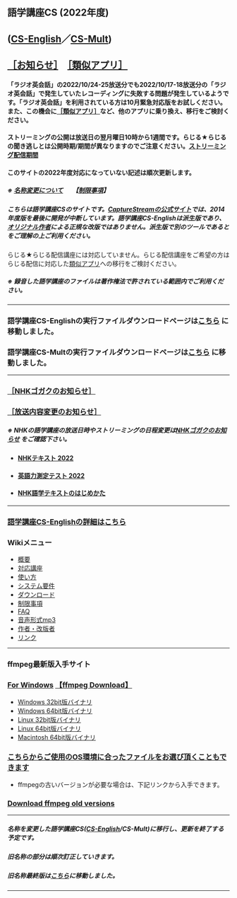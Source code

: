## 語学講座CS (2022年度)      
## ([CS-English](https://csreviser.github.io/CS-English/new/)／[CS-Mult](https://csreviser.github.io/CS-Mult/))

## [［お知らせ］](https://github.com/CSReviser/CS-English/wiki/お知らせ)　[［類似アプリ］](https://github.com/CSReviser/CS-English/wiki/%E9%A1%9E%E4%BC%BC%E3%82%A2%E3%83%97%E3%83%AA)         
#### 「ラジオ英会話」の2022/10/24-25放送分でも2022/10/17-18放送分の「ラジオ英会話」で発生していたレコーディングに失敗する問題が発生しているようです。「ラジオ英会話」を利用されている方は10月緊急対応版をお試しください。また、この機会に[［類似アプリ］](https://github.com/CSReviser/CS-English/wiki/%E9%A1%9E%E4%BC%BC%E3%82%A2%E3%83%97%E3%83%AA)など、他のアプリに乗り換え、移行をご検討ください。              
              
#### ストリーミングの公開は放送日の翌月曜日10時から1週間です。らじる★らじるの聞き逃しとは公開時期/期間が異なりますのでご注意ください。[ストリーミング配信期間](https://github.com/CSReviser/CS-English/wiki/%E3%82%B9%E3%83%88%E3%83%AA%E3%83%BC%E3%83%9F%E3%83%B3%E3%82%B0%E9%85%8D%E4%BF%A1%E6%9C%9F%E9%96%93)                        　　           　　       
#### このサイトの2022年度対応になっていない記述は順次更新します。                            

##### ※ [名称変更について](https://github.com/CSReviser/CaptureStream/wiki/名称変更について) 　  【[制限事項](https://github.com/CSReviser/CS-English/wiki/%E5%88%B6%E9%99%90%E4%BA%8B%E9%A0%85)】           
##### こちらは語学講座CSのサイトです。[CaptureStreamの公式サイト](https://ja.osdn.net/projects/capturestream/)では、2014年度版を最後に開発が中断しています。語学講座CS-Englishは派生版であり、[オリジナル作者](https://github.com/CSReviser/CaptureStream/wiki/%E4%BD%9C%E8%80%85%E3%83%BB%E6%94%B9%E7%89%88%E8%80%85)による正規な改版ではありません。派生版で別のツールであるとをご理解の上ご利用ください。　　　　　　　　
                               
らじる★らじる配信講座には対応していません。らじる配信講座をご希望の方はらじる配信に対応した[類似アプリ](https://github.com/CSReviser/CS-English/wiki/類似アプリ)への移行をご検討ください。       
##### ※ 録音した語学講座のファイルは著作権法で許されている範囲内でご利用ください。            
***
### 語学講座CS-Englishの実行ファイルダウンロードページは[こちら](https://csreviser.github.io/CS-English/new/) に移動しました。                
### 語学講座CS-Multの実行ファイルダウンロードページは[こちら](https://csreviser.github.io/CS-Mult/) に移動しました。                
*** 

### [［NHKゴガクのお知らせ］](https://www2.nhk.or.jp/gogaku/topics.cgi)   　
### [［放送内容変更のお知らせ］](https://www2.nhk.or.jp/gogaku/topics2.cgi)   
                              
##### ※ NHKの語学講座の放送日時やストリーミングの日程変更は[NHKゴガクのお知らせ](https://www2.nhk.or.jp/gogaku/topics.cgi) をご確認下さい。                     
- #### [NHKテキスト 2022](https://www.nhk-book.co.jp/text/index.html)
- #### [英語力測定テスト 2022](https://eigoryoku.nhk-book.co.jp/?_ga=2.177137829.1000592643.1613186020-1646930887.1611275979)
- #### [NHK語学テキストのはじめかた](https://www.nhk-book.co.jp/pr/text/hajimekata.html)

                             
***
### [語学講座CS-Englishの詳細はこちら](https://github.com/CSReviser/CS-English/wiki/CS-English)                 　　　　
### Wikiメニュー     
- [概要](https://github.com/CSReviser/CS-English/wiki/%E6%A6%82%E8%A6%81)   
- [対応講座](https://github.com/CSReviser/CS-English/wiki/%E5%AF%BE%E5%BF%9C%E8%AC%9B%E5%BA%A7)    
- [使い方](https://github.com/CSReviser/CS-English/wiki/%E4%BD%BF%E3%81%84%E6%96%B9)   
- [システム要件](https://github.com/CSReviser/CS-English/wiki/%E3%82%B7%E3%82%B9%E3%83%86%E3%83%A0%E8%A6%81%E4%BB%B6)    
- [ダウンロード](https://github.com/CSReviser/CS-English/wiki/%E3%83%80%E3%82%A6%E3%83%B3%E3%83%AD%E3%83%BC%E3%83%89)   
- [制限事項](https://github.com/CSReviser/CS-English/wiki/%E5%88%B6%E9%99%90%E4%BA%8B%E9%A0%85)   
- [FAQ](https://github.com/CSReviser/CS-English/wiki/FAQ)   
- [音声形式mp3](https://github.com/CSReviser/CaptureStream/wiki/%E9%9F%B3%E5%A3%B0%E5%BD%A2%E5%BC%8Fmp3)           
- [作者・改版者](https://github.com/CSReviser/CaptureStream/wiki/作者・改版者)   
- [リンク](https://github.com/CSReviser/CS-English/wiki/リンク)   


            

---
### ffmpeg最新版入手サイト
### [For Windows](https://www.gyan.dev/ffmpeg/builds/)               [【ffmpeg Download】](https://www.ffmpeg.org/download.html)        　                
   * [Windows 32bit版バイナリ](https://github.com/sudo-nautilus/FFmpeg-Builds-Win32/wiki/Latest)         
   * [Windows 64bit版バイナリ](https://github.com/BtbN/FFmpeg-Builds/wiki/Latest)   
   * [Linux 32bit版バイナリ](https://johnvansickle.com/ffmpeg/builds/ffmpeg-git-i686-static.tar.xz)           
   * [Linux 64bit版バイナリ](https://johnvansickle.com/ffmpeg/builds/ffmpeg-git-amd64-static.tar.xz)              
   * [Macintosh 64bit版バイナリ](https://evermeet.cx/ffmpeg/)
### [こちらからご使用のOS環境に合ったファイルをお選び頂くこともできます](https://ffbinaries.com/downloads)
   * ffmpegの古いバージョンが必要な場合は、下記リンクから入手できます。  
### [Download ffmpeg old versions](https://www.videohelp.com/software/ffmpeg/old-versions)          



---
##### 名称を変更した語学講座CS([CS-English](https://github.com/CSReviser/CS-English/wiki/CS-English)/CS-Mult)に移行し、更新を終了する予定です。               
##### 旧名称の部分は順次訂正していきます。   
##### 旧名称最終版は[こちら](https://csreviser.github.io/CS-English/old/)に移動しました。                                           
***
